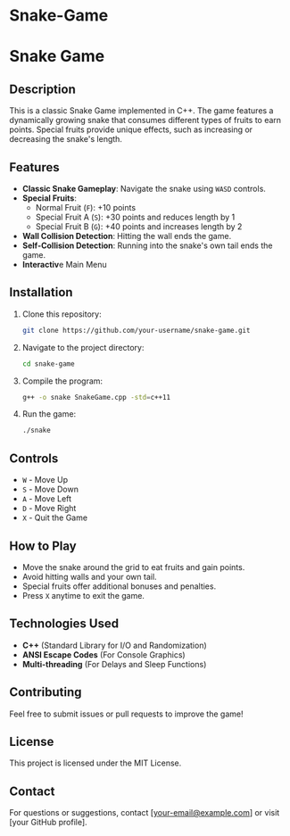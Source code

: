 # Snake-Game
# Snake Game

## Description

This is a classic Snake Game implemented in C++. The game features a dynamically growing snake that consumes different types of fruits to earn points. Special fruits provide unique effects, such as increasing or decreasing the snake's length.

## Features

- **Classic Snake Gameplay**: Navigate the snake using `WASD` controls.
- **Special Fruits**:
  - Normal Fruit (`F`): +10 points
  - Special Fruit A (`S`): +30 points and reduces length by 1
  - Special Fruit B (`G`): +40 points and increases length by 2
- **Wall Collision Detection**: Hitting the wall ends the game.
- **Self-Collision Detection**: Running into the snake's own tail ends the game.
- **Interactiv**e Main Menu

## Installation

1. Clone this repository:
   ```sh
   git clone https://github.com/your-username/snake-game.git
   ```
2. Navigate to the project directory:
   ```sh
   cd snake-game
   ```
3. Compile the program:
   ```sh
   g++ -o snake SnakeGame.cpp -std=c++11
   ```
4. Run the game:
   ```sh
   ./snake
   ```

## Controls

- `W` - Move Up
- `S` - Move Down
- `A` - Move Left
- `D` - Move Right
- `X` - Quit the Game

## How to Play

- Move the snake around the grid to eat fruits and gain points.
- Avoid hitting walls and your own tail.
- Special fruits offer additional bonuses and penalties.
- Press `X` anytime to exit the game.

## Technologies Used

- **C++** (Standard Library for I/O and Randomization)
- **ANSI Escape Codes** (For Console Graphics)
- **Multi-threading** (For Delays and Sleep Functions)

## Contributing

Feel free to submit issues or pull requests to improve the game!

## License

This project is licensed under the MIT License.

## Contact

For questions or suggestions, contact [[your-email@example.com](mailto\:your-email@example.com)] or visit [your GitHub profile].

